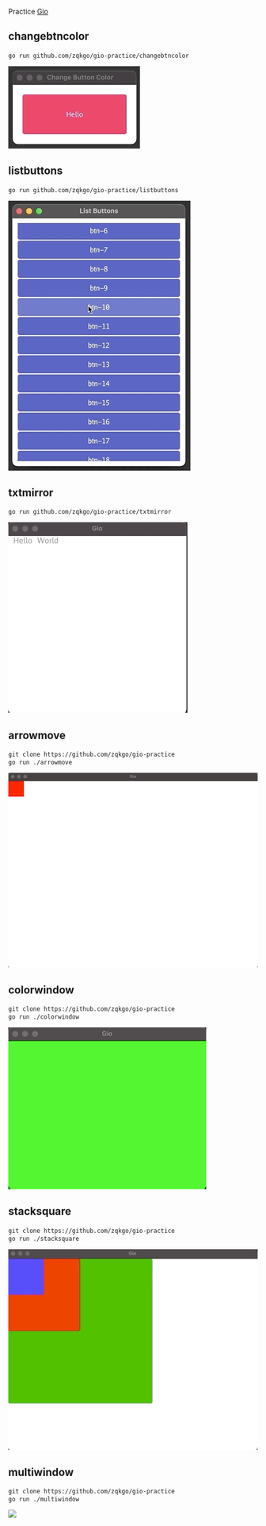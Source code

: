 
Practice [Gio](https://gioui.org/)

## changebtncolor

```
go run github.com/zqkgo/gio-practice/changebtncolor
```

![](./screenshots/changebtncolor.gif)

## listbuttons

```
go run github.com/zqkgo/gio-practice/listbuttons
```

![](./screenshots/listbuttons.gif)

## txtmirror

```
go run github.com/zqkgo/gio-practice/txtmirror
```

![](./screenshots/txtmirror.gif)

## arrowmove

```
git clone https://github.com/zqkgo/gio-practice
go run ./arrowmove
```

![](./screenshots/arrowmove.gif)

## colorwindow

```
git clone https://github.com/zqkgo/gio-practice
go run ./colorwindow
```

![](./screenshots/colorwindow.gif)

## stacksquare

```
git clone https://github.com/zqkgo/gio-practice
go run ./stacksquare
```

![](./screenshots/stacksquare.gif)

## multiwindow

```
git clone https://github.com/zqkgo/gio-practice
go run ./multiwindow
```

![](./screenshots/multiwindow.gif)